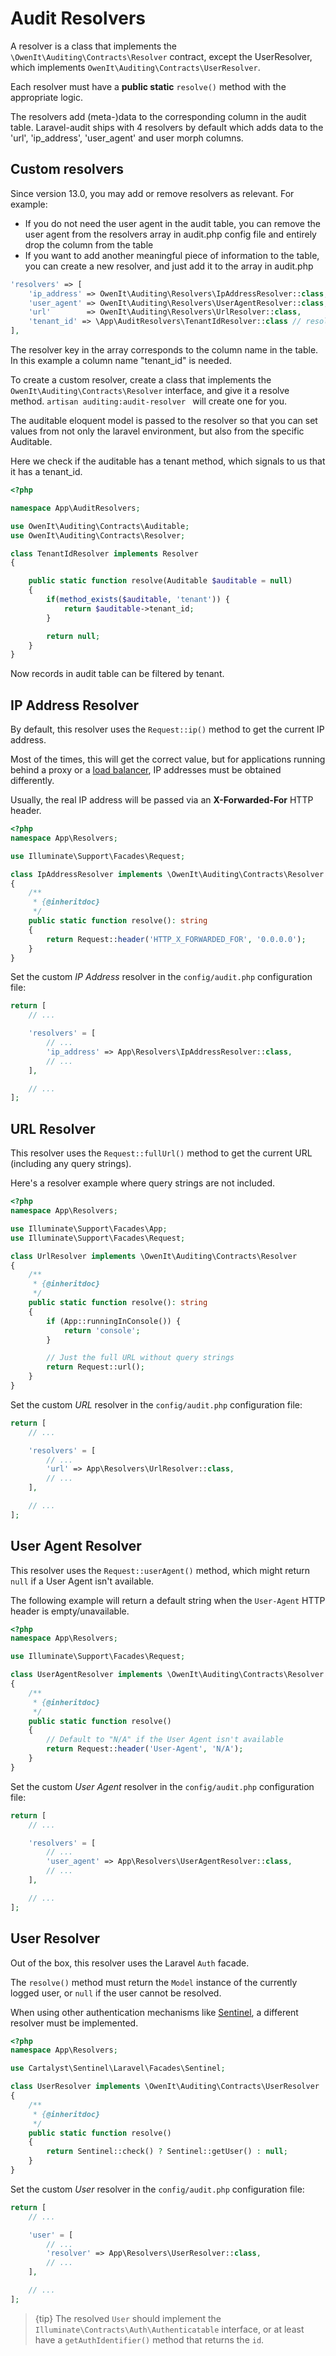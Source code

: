 # Audit Resolvers
A resolver is a class that implements the `\OwenIt\Auditing\Contracts\Resolver` contract, except the UserResolver, which implements `OwenIt\Auditing\Contracts\UserResolver`.

Each resolver must have a **public static** `resolve()` method with the appropriate logic.

The resolvers add (meta-)data to the corresponding column in the audit table. Laravel-audit ships with 4 resolvers by default which adds data to the 'url', 'ip_address', 'user_agent' and user morph columns.

## Custom resolvers
Since version 13.0, you may add or remove resolvers as relevant. For example: 
 - If you do not need the user agent in the audit table, you can remove the user agent from the resolvers array in audit.php config file and entirely drop the column from the table
 - If you want to add another meaningful piece of information to the table, you can create a new resolver, and just add it to the array in audit.php
```php
'resolvers' => [
    'ip_address' => OwenIt\Auditing\Resolvers\IpAddressResolver::class,
    'user_agent' => OwenIt\Auditing\Resolvers\UserAgentResolver::class,
    'url'        => OwenIt\Auditing\Resolvers\UrlResolver::class,
    'tenant_id' => \App\AuditResolvers\TenantIdResolver::class // resolver that sets a tenant_id on the audits
],
```
The resolver key in the array corresponds to the column name in the table. In this example a column name "tenant_id" is needed.

To create a custom resolver, create a class that implements the `OwenIt\Auditing\Contracts\Resolver` interface, and give it a resolve method. `artisan auditing:audit-resolver ` will create one for you.

The auditable eloquent model is passed to the resolver so that you can set values from not only the laravel environment, but also from the specific Auditable.

Here we check if the auditable has a tenant method, which signals to us that it has a tenant_id.
```php
<?php

namespace App\AuditResolvers;

use OwenIt\Auditing\Contracts\Auditable;
use OwenIt\Auditing\Contracts\Resolver;

class TenantIdResolver implements Resolver
{

    public static function resolve(Auditable $auditable = null)
    {
        if(method_exists($auditable, 'tenant')) {
            return $auditable->tenant_id;
        }

        return null;
    }
} 
```

Now records in audit table can be filtered by tenant.

## IP Address Resolver
By default, this resolver uses the `Request::ip()` method to get the current IP address.

Most of the times, this will get the correct value, but for applications running behind a proxy or a [load balancer](https://en.wikipedia.org/wiki/Load_balancing_(computing)), IP addresses must be obtained differently.

Usually, the real IP address will be passed via an **X-Forwarded-For** HTTP header.

```php
<?php
namespace App\Resolvers;

use Illuminate\Support\Facades\Request;

class IpAddressResolver implements \OwenIt\Auditing\Contracts\Resolver
{
    /**
     * {@inheritdoc}
     */
    public static function resolve(): string
    {
        return Request::header('HTTP_X_FORWARDED_FOR', '0.0.0.0');
    }
}
```

Set the custom _IP Address_ resolver in the `config/audit.php` configuration file:

```php
return [
    // ...

    'resolvers' = [
        // ...
        'ip_address' => App\Resolvers\IpAddressResolver::class,
        // ...
    ],

    // ...
];
```

## URL Resolver
This resolver uses the `Request::fullUrl()` method to get the current URL (including any query strings).

Here's a resolver example where query strings are not included.

```php
<?php
namespace App\Resolvers;

use Illuminate\Support\Facades\App;
use Illuminate\Support\Facades\Request;

class UrlResolver implements \OwenIt\Auditing\Contracts\Resolver
{
    /**
     * {@inheritdoc}
     */
    public static function resolve(): string
    {
        if (App::runningInConsole()) {
            return 'console';
        }

        // Just the full URL without query strings
        return Request::url();
    }
}
```

Set the custom _URL_ resolver in the `config/audit.php` configuration file:

```php
return [
    // ...

    'resolvers' = [
        // ...
        'url' => App\Resolvers\UrlResolver::class,
        // ...
    ],

    // ...
];
```

## User Agent Resolver
This resolver uses the `Request::userAgent()` method, which might return `null` if a User Agent isn't available.

The following example will return a default string when the `User-Agent` HTTP header is empty/unavailable.

```php
<?php
namespace App\Resolvers;

use Illuminate\Support\Facades\Request;

class UserAgentResolver implements \OwenIt\Auditing\Contracts\Resolver
{
    /**
     * {@inheritdoc}
     */
    public static function resolve()
    {
        // Default to "N/A" if the User Agent isn't available
        return Request::header('User-Agent', 'N/A');
    }
}
```

Set the custom _User Agent_ resolver in the `config/audit.php` configuration file:

```php
return [
    // ...

    'resolvers' = [
        // ...
        'user_agent' => App\Resolvers\UserAgentResolver::class,
        // ...
    ],

    // ...
];
```

## User Resolver
Out of the box, this resolver uses the Laravel `Auth` facade.

The `resolve()` method must return the `Model` instance of the currently logged user, or `null` if the user cannot be resolved.

When using other authentication mechanisms like [Sentinel](https://github.com/cartalyst/sentinel), a different resolver must be implemented.

```php
<?php
namespace App\Resolvers;

use Cartalyst\Sentinel\Laravel\Facades\Sentinel;

class UserResolver implements \OwenIt\Auditing\Contracts\UserResolver
{
    /**
     * {@inheritdoc}
     */
    public static function resolve()
    {
        return Sentinel::check() ? Sentinel::getUser() : null;
    }
}
```

Set the custom _User_ resolver in the `config/audit.php` configuration file:

```php
return [
    // ...

    'user' = [
        // ...
        'resolver' => App\Resolvers\UserResolver::class,
        // ...
    ],

    // ...
];
```
> {tip} The resolved `User` should implement the `Illuminate\Contracts\Auth\Authenticatable` interface, or at least have a `getAuthIdentifier()` method that returns the `id`.
